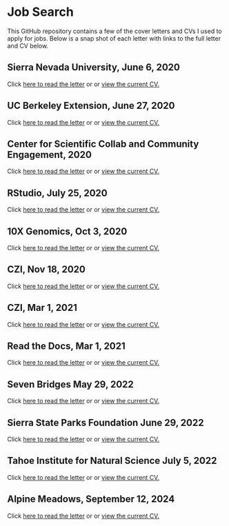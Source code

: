 # Job Search
 
This GitHub repository contains a few of the cover letters and CVs I used to apply for jobs. Below is a snap shot of each letter with links to the full letter and CV below.
## Sierra Nevada University, June 6, 2020
 
Click [here to read the letter](./2020-06-06_SNU_letter.md) or 
or [view the current CV.](./2020-06-06_SNU_CV.pdf) 
 
## UC Berkeley Extension, June 27, 2020
 
Click [here to read the letter](./2020-06-27_Berkeley_letter.md) or 
or [view the current CV.](./2020-06-27_Berkeley_CV.pdf) 
 
## Center for Scientific Collab and Community Engagement, 2020
 
Click [here to read the letter](./2020-07-23_CSCCE_letter.md) or 
or [view the current CV.](./2020-07-23_CSCCE_CV.pdf) 
 
## RStudio, July 25, 2020
 
Click [here to read the letter](./2020-07-25_RStudio_letter.md) or 
or [view the current CV.](./2020-07-25_RStudio_CV.pdf) 
 
## 10X Genomics, Oct 3, 2020
 
Click [here to read the letter](./2020-10-03_10XGenomics_letter.md) or 
or [view the current CV.](./2020-10-03_10XGenomics_CV.pdf) 
 
## CZI, Nov 18, 2020
 
Click [here to read the letter](./2020-11-18_CZI_letter.md) or 
or [view the current CV.](./2020-11-18_CZI_CV.pdf) 
 
## CZI, Mar 1, 2021
 
Click [here to read the letter](./2021-03-01_CZI_letter.md) or 
or [view the current CV.](./2021-03-01_CZI_CV.pdf) 
 
## Read the Docs, Mar 1, 2021
 
Click [here to read the letter](./2021-03-01_RtD_letter.md) or 
or [view the current CV.](./2021-03-01_RtD_CV.pdf) 
 
## Seven Bridges May 29, 2022
 
Click [here to read the letter](./2022-05-29_SB_letter.md) or 
or [view the current CV.](./2022-05-29_SB_CV.pdf) 
 
##  Sierra State Parks Foundation June 29, 2022
 
Click [here to read the letter](./2022-06-29_SSPF_letter.md) or 
or [view the current CV.](./2022-06-29_SSPF_CV.pdf) 
 
## Tahoe Institute for Natural Science July 5, 2022
 
Click [here to read the letter](./2022-07-05_TINS_letter.md) or 
or [view the current CV.](./2022-07-05_TINS_CV.pdf) 
 
## Alpine Meadows, September 12,  2024
 
Click [here to read the letter](./2023-09-12_Alpine_letter.md) or 
or [view the current CV.](./2023-09-12_Alpine_CV.pdf) 
 
